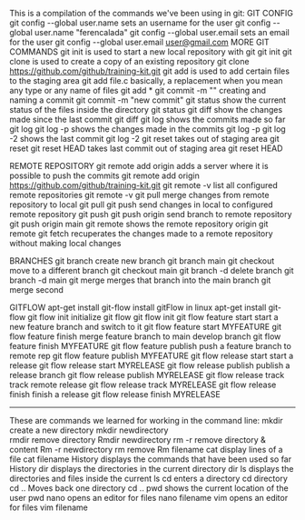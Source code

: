 This is a compilation of the commands we've been using in git:
GIT CONFIG
git config --global user.name             sets an username for the user
	git config --global user.name "ferencalada"
git config --global user.email            sets an email for the user
	git config --global user.email user@gmail.com
MORE GIT COMMANDS
git init                              is used to start a new local repository with git
	git init
git clone <link to repository>        is used to create a copy of an existing repository
	git clone https://github.com/github/training-kit.git
git add <file name.file type>         is used to add certain files to the staging area
	git add file.c
<asterisk>                            basically, a replacement when you mean any type or any name of files
	git add *
git commit -m "<commit name>"         creating and naming a commit
	git commit -m "new commit"
git status                            show the current status of the files inside the directory
	git status
git diff                              show the changes made since the last commit
	git diff
git log                               shows the commits made so far
	git log
git log -p                            shows the changes made in the commits
	git log -p
git log -2                            shows the last commit
	git log -2
git reset                             takes out of staging area
	git reset
git reset HEAD                        takes last commit out of staging area
	git reset HEAD

REMOTE REPOSITORY
git remote add origin <link to remote repository>       adds a server where it is possible to push the commits
	git remote add origin https://github.com/github/training-kit.git
git remote -v                                           list all configured remote repositories
	git remote -v
git pull                                                merge changes from remote repository to local
	git pull
git push                                                send changes in local to configured remote repository
	git push
git push origin <branch name>                           send branch to remote repository
	git push origin main
git remote                                              shows the remote repository origin
	git remote
git fetch                                               recuperates the changes made to a remote repository without making local changes

BRANCHES
git branch <branch name>                        create new branch
	git branch main
git checkout <branch name>                      move to a different branch
	git checkout main
git branch -d <branch name>                     delete branch
	git branch -d main 
git merge <branch name>                         merges that branch into the main branch
	git merge second

GITFLOW
apt-get install git-flow                         install gitFlow in linux
	apt-get install git-flow
git flow init                                    initialize git flow
	git flow init
git flow feature start                           start a new feature branch and switch to it
	git flow feature start MYFEATURE
git flow feature finish                          merge feature branch to main develop branch
	git flow feature finish MYFEATURE
git flow feature publish                         push a feature branch to remote rep
	git flow feature publish MYFEATURE
git flow release start                           start a release
	git flow release start MYRELEASE
git flow release publish                         publish a release branch
	git flow release publish MYRELEASE
git flow release track                           track remote release
	git flow release track MYRELEASE
git flow release finish                          finish a release
	git flow release finish MYRELEASE


----------------------------------------------------------------------------------------------------------
These are commands we learned for working in the command line:
mkdir                                          create a new directory 
	mkdir newdirectory                                    
rmdir                                          remove directory
	Rmdir newdirectory
rm -r                                          remove directory & content
	Rm -r newdirectory
rm                                             remove
	Rm filename
cat                                            display lines of a file
        cat filename
History                                        displays the commands that have been used so far
	History
dir                                            displays the directories in the current directory
	dir
ls                                             displays the directories and files inside the current
	ls
cd                                             enters a directory
	cd directory
cd ..                                          Moves back one directory
	cd ..
pwd                                            shows the current location of the user
	pwd
nano                                           opens an editor for files
	nano filename
vim                                            opens an editor for files
	vim filename

